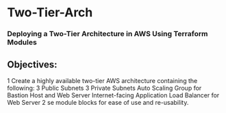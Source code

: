 # Two-Tier-Arch
### Deploying a Two-Tier Architecture in AWS Using Terraform Modules
## Objectives:
1 Create a highly available two-tier AWS architecture containing the following:
3 Public Subnets
3 Private Subnets
Auto Scaling Group for Bastion Host and Web Server
Internet-facing Application Load Balancer for Web Server
2 se module blocks for ease of use and re-usability.
